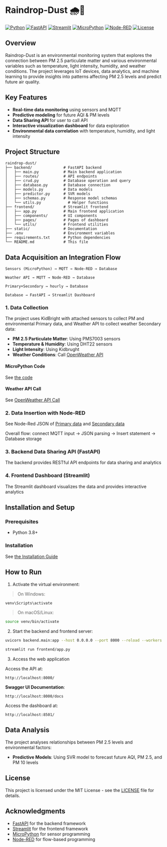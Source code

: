 # Raindrop-Dust 🌧️💨

[![Python](https://img.shields.io/badge/Python-3.8%2B-blue)](https://www.python.org/)
[![FastAPI](https://img.shields.io/badge/FastAPI-0.95.0-green)](https://fastapi.tiangolo.com/)
[![Streamlit](https://img.shields.io/badge/Streamlit-1.22.0-red)](https://streamlit.io/)
[![MicroPython](https://img.shields.io/badge/MicroPython-1.19-yellow)](https://micropython.org/)
[![Node-RED](https://img.shields.io/badge/Node--RED-3.0.2-orange)](https://nodered.org/)
[![License](https://img.shields.io/badge/License-MIT-lightgrey)](LICENSE)

## Overview

Raindrop-Dust is an environmental monitoring system that explores the connection between PM 2.5 particulate matter and various environmental variables such as temperature, light intensity, humidity, and weather conditions. The project leverages IoT devices, data analytics, and machine learning to provide insights into patterns affecting PM 2.5 levels and predict future air quality.

## Key Features

- **Real-time data monitoring** using sensors and MQTT
- **Predictive modeling** for future AQI & PM levels
- **Data Sharing API** for user to call API
- **Interactive visualization dashboard** for data exploration
- **Environmental data correlation** with temperature, humidity, and light intensity

## Project Structure

```
raindrop-dust/
├── backend/              # FastAPI backend
│   ├── main.py           # Main backend application
│   ├── routes/           # API endpoints
│   ├── crud.py           # Database operation and query
│   ├── database.py       # Database connection
│   ├── models.py         # Data models
│   ├── predictor.py      # SVR models
│   ├── schemas.py        # Response model schemas
│   └── utils.py            # Helper functions
├── frontend/             # Streamlit frontend
│   ├── app.py            # Main frontend application
│   ├── components/       # UI components
│   ├── pages/            # Pages of dashboard
│   └── utils/            # Frontend utilities
├── static/               # Documentation
├── .env                  # Environment variables
├── requirements.txt      # Python dependencies
└── README.md             # This file
```

## Data Acquisition an Integration Flow

```
Sensors (MicroPython) → MQTT → Node-RED → Database
```
```
Weather API → MQTT → Node-RED → Database
```
```
Primary+Secondary → hourly → Database
```
```
Database → FastAPI → Streamlit Dashboard
```

### 1. Data Collection

The project uses KidBright with attached sensors to collect PM and environmental Primary data, and Weather API to collect weather Secondary data:

- **PM 2.5 Particulate Matter**: Using PMS7003 sensors
- **Temperature & Humidity**: Using DHT22 sensors
- **Light Intensity**: Using Kidbrught
- **Weather Conditions**: Call [OpenWeather API](https://openweathermap.org/current)

#### MicroPython Code
See [the code](static/micropython.py)

#### Weather API Call
See [OpenWeather API Call](https://openweathermap.org/current)

### 2. Data Insertion with Node-RED

See Node-Red JSON of [Primary data](static/node-red_raindropdust) and [Secondary data](static/node-red_openweather)

Overall flow: connect MQTT input → JSON parsing → Insert statement → Database storage

### 3. Backend Data Sharing API (FastAPI)

The backend provides RESTful API endpoints for data sharing and analytics


### 4. Frontend Dashboard (Streamlit)

The Streamlit dashboard visualizes the data and provides interactive analytics

## Installation and Setup

### Prerequisites

- Python 3.8+

### Installation

See [the Installation Guide](https://github.com/TeerapatTrepopsakulsin/Raindrop-Dust/wiki/Installation)

## How to Run
1. Activate the virtual environment:
> On Windows:
```bash
venv\Scripts\activate
```
> On macOS/Linux:
```bash
source venv/bin/activate
```
2. Start the backend and frontend server:
```bash
uvicorn backend.main:app --host 0.0.0.0 --port 8000 --reload --workers 1
```
```bash
streamlit run frontend/app.py
```
3. Access the web application

Access the API at:
```
http://localhost:8000/
```

**Swagger UI Documentation**:
```
http://localhost:8000/docs
```

Access the dashboard at:
```
http://localhost:8501/
```

## Data Analysis

The project analyses relationships between PM 2.5 levels and environmental factors:

- **Predictive Models**: Using SVR model to forecast future AQI, PM 2.5, and PM 10 levels

## License

This project is licensed under the MIT License - see the [LICENSE](LICENSE) file for details.

## Acknowledgments

- [FastAPI](https://fastapi.tiangolo.com/) for the backend framework
- [Streamlit](https://streamlit.io/) for the frontend framework
- [MicroPython](https://micropython.org/) for sensor programming
- [Node-RED](https://nodered.org/) for flow-based programming
